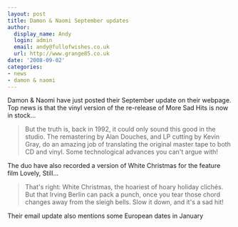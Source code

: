 ```yaml
---
layout: post
title: Damon & Naomi September updates
author:
  display_name: Andy
  login: admin
  email: andy@fullofwishes.co.uk
  url: http://www.grange85.co.uk
date: '2008-09-02'
categories:
- news
- damon & naomi
---
```

<p>Damon & Naomi have just posted their September update on their webpage. Top news is that the vinyl version of the re-release of More Sad Hits is now in stock...</p>
<blockquote><p>But the truth is, back in 1992, it could only sound this good in the studio. The remastering by Alan Douches, and LP cutting by Kevin Gray, do an amazing job of translating the original master tape to both CD and vinyl. Some technological advances you can't argue with!</p></blockquote>
<p>The duo have also recorded a version of White Christmas for the feature film Lovely, Still...</p>
<blockquote><p>That's right: White Christmas, the hoariest of hoary holiday clichés. But that Irving Berlin can pack a punch, once you tear those chord changes away from the sleigh bells. Slow it down, and it's a sad hit!</p></blockquote>
<p>Their email update also mentions some European dates in January</p>
